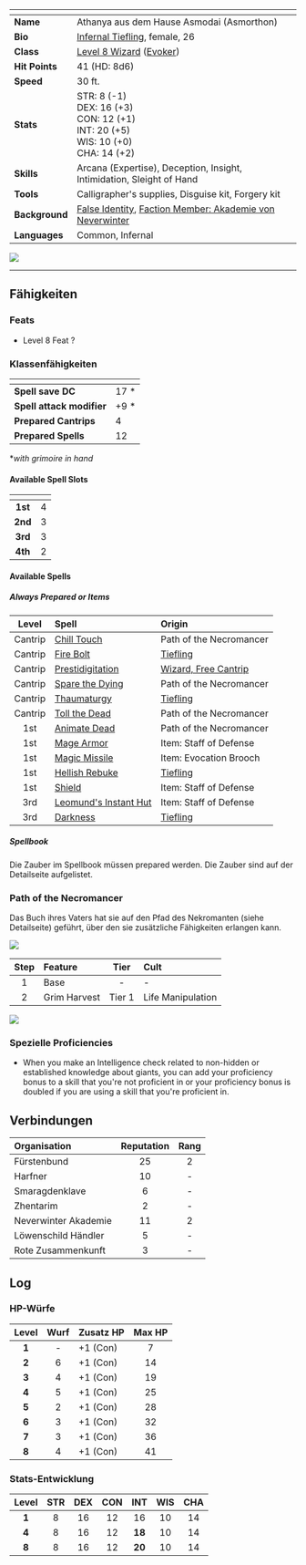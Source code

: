 
| <!-- -->       | <!-- -->                                                                                                                |
| :------------- | :---------------------------------------------------------------------------------------------------------------------- |
| **Name**       | Athanya aus dem Hause Asmodai (Asmorthon)                                                                               |
| **Bio**        | [Infernal Tiefling](https://lolindhir.github.io/PnP/rules/races/tiefling), female, 26                                                                         |
| **Class**      | [Level 8 Wizard](https://lolindhir.github.io/PnP/rules/classes/wizard) ([Evoker](https://lolindhir.github.io/PnP/rules/classes/wizard/evoker))                                                                 |
| **Hit Points** | 41 (HD: 8d6)                                                                                                            |
| **Speed**      | 30 ft.                                                                                                                  |
| **Stats**      | STR: 8 (-1)<br>DEX: 16 (+3)<br>CON: 12 (+1)<br>INT: 20 (+5)<br>WIS: 10 (+0)<br>CHA: 14 (+2)                             |
| **Skills**     | Arcana (Expertise), Deception, Insight, Intimidation, Sleight of Hand                                                   |
| **Tools**      | Calligrapher's supplies, Disguise kit, Forgery kit                                                                                               |
| **Background** | [False Identity](https://lolindhir.github.io/PnP/rules/creation/character_creation/backgrounds/backgrounds_features), [Faction Member: Akademie von Neverwinter](https://lolindhir.github.io/PnP/rules/creation/character_creation/backgrounds/backgrounds_connections) |
| **Languages**  | Common, Infernal                                                                                                        |

<img src="assets/campaigns/Starter/PCs/Athanya.png" class="image">

___


## Fähigkeiten

### Feats
- Level 8 Feat ?

### Klassenfähigkeiten

| <!-- -->                  | <!-- --> |
| :------------------------ | :------- |
| **Spell save DC**         | 17 *     |
| **Spell attack modifier** | +9 *     |
| **Prepared Cantrips**     | 4        |
| **Prepared Spells**       | 12       |

**with grimoire in hand*

#### Available Spell Slots

| <!-- --> | <!-- --> |
| :------: | :------: |
| **1st**  |    4     |
| **2nd**  |    3     |
| **3rd**  |    3     |
| **4th**  |    2     |

#### Available Spells

##### Always Prepared or Items
|  Level  | Spell                            | Origin                                            |
| :-----: | :------------------------------- | :------------------------------------------------ |
| Cantrip | [Chill Touch](https://lolindhir.github.io/PnP/spells/Chill%2520Touch)           | Path of the Necromancer                           |
| Cantrip | [Fire Bolt](https://lolindhir.github.io/PnP/spells/Fire%2520Bolt)             | [Tiefling](https://lolindhir.github.io/PnP/rules/races/tiefling)                        |
| Cantrip | [Prestidigitation](https://lolindhir.github.io/PnP/spells/Prestidigitation)      | [Wizard, Free Cantrip](https://lolindhir.github.io/PnP/rules/classes/wizard/wizard_spellcasting) |
| Cantrip | [Spare the Dying](https://lolindhir.github.io/PnP/spells/Spare%2520the%2520Dying)       | Path of the Necromancer                           |
| Cantrip | [Thaumaturgy](https://lolindhir.github.io/PnP/spells/Thaumaturgy)           | [Tiefling](https://lolindhir.github.io/PnP/rules/races/tiefling)                        |
| Cantrip | [Toll the Dead](https://lolindhir.github.io/PnP/spells/Toll%2520the%2520Dead)         | Path of the Necromancer                           |
|   1st   | [Animate Dead](https://lolindhir.github.io/PnP/spells/Animate%2520Dead)          | Path of the Necromancer                           |
|   1st   | [Mage Armor](https://lolindhir.github.io/PnP/spells/Mage%2520Armor)            | Item: Staff of Defense                            |
|   1st   | [Magic Missile](https://lolindhir.github.io/PnP/spells/Magic%2520Missile)         | Item: Evocation Brooch                            |
|   1st   | [Hellish Rebuke](https://lolindhir.github.io/PnP/spells/Hellish%2520Rebuke)        | [Tiefling](https://lolindhir.github.io/PnP/rules/races/tiefling)                        |
|   1st   | [Shield](https://lolindhir.github.io/PnP/spells/Shield)                | Item: Staff of Defense                            |
|   3rd   | [Leomund's Instant Hut](https://lolindhir.github.io/PnP/spells/Leomund%27s%2520Instant%2520Hut) | Item: Staff of Defense                            |
|   3rd   | [Darkness](https://lolindhir.github.io/PnP/spells/Darkness)              | [Tiefling](https://lolindhir.github.io/PnP/rules/races/tiefling)                        |

##### Spellbook
Die Zauber im Spellbook müssen prepared werden. Die Zauber sind auf der Detailseite aufgelistet.


### Path of the Necromancer

Das Buch ihres Vaters hat sie auf den Pfad des Nekromanten (siehe Detailseite) geführt, über den sie zusätzliche Fähigkeiten erlangen kann.

<img src="assets/campaigns/Starter/PCs/AthanyaGrimoire.png" class="image">

| Step | Feature      |  Tier  | Cult              |
| :--: | :----------- | :----: | :---------------- |
|  1   | Base         |   -    | -                 |
|  2   | Grim Harvest | Tier 1 | Life Manipulation |

<img src="assets/campaigns/Starter/PCs/PathOfNecromancer_Athanya.png" class="image">


### Spezielle Proficiencies
- When you make an Intelligence check related to non-hidden or established knowledge about giants, you can add your proficiency bonus to a skill that you're not proficient in or your proficiency bonus is doubled if you are using a skill that you're proficient in.




## Verbindungen

| Organisation         | Reputation | Rang |
| :------------------- | :--------: | :--: |
| Fürstenbund          |     25     |  2   |
| Harfner              |     10     |  -   |
| Smaragdenklave       |     6      |  -   |
| Zhentarim            |     2      |  -   |
| Neverwinter Akademie |     11     |  2   |
| Löwenschild Händler  |     5      |  -   |
| Rote Zusammenkunft   |     3      |  -   |



## Log

### HP-Würfe
| Level | Wurf | Zusatz HP | Max HP |
| :---: | :--: | :-------- | :----: |
| **1** |  -   | +1 (Con)  |   7    |
| **2** |  6   | +1 (Con)  |   14   |
| **3** |  4   | +1 (Con)  |   19   |
| **4** |  5   | +1 (Con)  |   25   |
| **5** |  2   | +1 (Con)  |   28   |
| **6** |  3   | +1 (Con)  |   32   |
| **7** |  3   | +1 (Con)  |   36   |
| **8** |  4   | +1 (Con)  |   41   |

### Stats-Entwicklung
| Level | STR | DEX | CON |  INT   | WIS | CHA |
| :---: | :-: | :-: | :-: | :----: | :-: | :-: |
| **1** |  8  | 16  | 12  |   16   | 10  | 14  |
| **4** |  8  | 16  | 12  | **18** | 10  | 14  |
| **8** |  8  | 16  | 12  | **20** | 10  | 14  |




